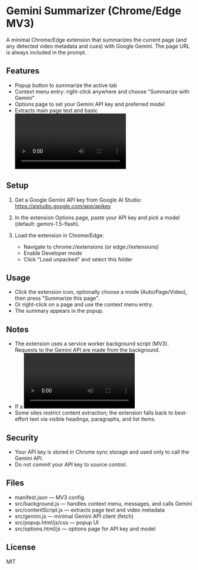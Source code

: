 # Gemini Summarizer (Chrome/Edge MV3)

A minimal Chrome/Edge extension that summarizes the current page (and any detected video metadata and cues) with Google Gemini. The page URL is always included in the prompt.

## Features

- Popup button to summarize the active tab
- Context menu entry: right-click anywhere and choose "Summarize with Gemini"
- Options page to set your Gemini API key and preferred model
- Extracts main page text and basic <video> metadata + text tracks (when accessible)

## Setup

1) Get a Google Gemini API key from Google AI Studio: https://aistudio.google.com/app/apikey

2) In the extension Options page, paste your API key and pick a model (default: gemini-1.5-flash).

3) Load the extension in Chrome/Edge:
   - Navigate to chrome://extensions (or edge://extensions)
   - Enable Developer mode
   - Click "Load unpacked" and select this folder

## Usage

- Click the extension icon, optionally choose a mode (Auto/Page/Video), then press "Summarize this page".
- Or right-click on a page and use the context menu entry.
- The summary appears in the popup.

## Notes

- The extension uses a service worker background script (MV3). Requests to the Gemini API are made from the background.
- If a <video> element is present and text tracks are accessible (same-origin), the first ~60 cues are included in the prompt.
- Some sites restrict content extraction; the extension falls back to best-effort text via visible headings, paragraphs, and list items.

## Security

- Your API key is stored in Chrome sync storage and used only to call the Gemini API.
- Do not commit your API key to source control.

## Files

- manifest.json — MV3 config
- src/background.js — handles context menu, messages, and calls Gemini
- src/contentScript.js — extracts page text and video metadata
- src/gemini.js — minimal Gemini API client (fetch)
- src/popup.html/js/css — popup UI
- src/options.html/js — options page for API key and model

## License

MIT
